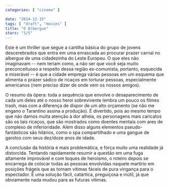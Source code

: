 ```yaml
---
categories: [ "cinema" ]

date: "2014-12-15"
tags: [ "draft", "movies" ]
title: "O Albergue"
stars: "3/5"
---
```

Este é um thriller que segue a cartilha básica do grupo de jovens descerebrados que entra em uma enrascada ao procurar prazer carnal no albergue de uma cidadezinha do Leste Europeu. O que eles não imaginavam -- nem teriam como, a não ser que você seja muito preconceituoso a respeito dessa região ex-comunista, portanto, esquecida e miserável -- é que a cidade emprega várias pessoas em um esquema que alimenta o prazer sádico de ricaços em torturar pessoas, especialmente americanos (nem preciso dizer de onde vem os nossos amigos).

O resumo da ópera: toda a sequência que envolve o desaparecimento de cada um deles até o nosso heroi sobrevivente lembra um pouco os filmes trash, mas com a diferença de dispor de um alto orçamento (se não me engano o Tarantino assina a produção). É divertido, pois ao mesmo tempo que não damos muita atenção à dor alheia, os personagens mais caricatos são os tais ricaços, que são mostrados como doentes mentais com ares de complexo de inferioridade. Além disso alguns elementos pseudo-fantásticos são hilários, como o spa compartilhado e uma gangue de garotos com seus dez/doze anos de idade.

A conclusão da história é mais problemática, e força muito uma realidade já distorcida. Tentando rapidamente resumir a questão em uma fuga altamente improvável e com toques de heroísmo, o roteiro depois se encarrega de colocar todas as pessoas envolvidas naquele martírio em posições frágeis que as tornam vítimas fáceis de pura vingança para o espectador. É uma solução fácil, catártica, preguiçosa e inútil, já que obviamente nada mudou para as futuras vítimas.
